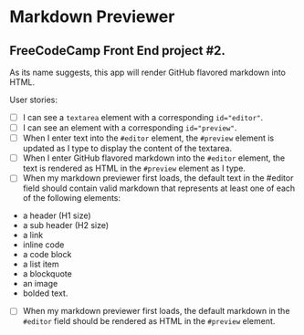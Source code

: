 # Markdown Previewer
## FreeCodeCamp Front End project #2.

As its name suggests, this app will render GitHub flavored markdown into HTML.

User stories: 
- [ ] I can see a `textarea` element with a corresponding `id="editor"`.
- [ ] I can see an element with a corresponding `id="preview"`.
- [ ] When I enter text into the `#editor` element, the `#preview` element is updated as I type to display the content of the textarea.
- [ ] When I enter GitHub flavored markdown into the `#editor` element, the text is rendered as HTML in the `#preview` element as I type.
- [ ]  When my markdown previewer first loads, the default text in the #editor field should contain valid markdown that represents at least one of each of the following elements: 
- a header (H1 size)
- a sub header (H2 size) 
- a link 
- inline code
- a code block
- a list item
- a blockquote
- an image
- bolded text.
- [ ]  When my markdown previewer first loads, the default markdown in the `#editor` field should be rendered as HTML in the `#preview` element.

